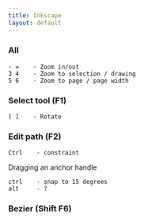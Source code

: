 ```yaml
---
title: Inkscape
layout: default
---
```


### All

    - =    - Zoom in/out
    3 4    - Zoom to selection / drawing
    5 6    - Zoom to page / page width

### Select tool (F1)

    [ ]    - Rotate

### Edit path (F2)

    Ctrl    - constraint

Dragging an anchor handle

    ctrl    - snap to 15 degrees
    alt     - ?

### Bezier (Shift F6)

